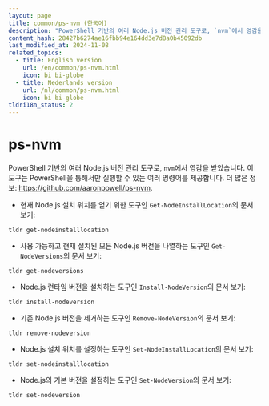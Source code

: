 ```yaml
---
layout: page
title: common/ps-nvm (한국어)
description: "PowerShell 기반의 여러 Node.js 버전 관리 도구로, `nvm`에서 영감을 받았습니다."
content_hash: 28427b6274ae16fbb94e164dd3e7d8a0b45092db
last_modified_at: 2024-11-08
related_topics:
  - title: English version
    url: /en/common/ps-nvm.html
    icon: bi bi-globe
  - title: Nederlands version
    url: /nl/common/ps-nvm.html
    icon: bi bi-globe
tldri18n_status: 2
---
```

# ps-nvm

PowerShell 기반의 여러 Node.js 버전 관리 도구로, `nvm`에서 영감을 받았습니다.
이 도구는 PowerShell을 통해서만 실행할 수 있는 여러 명령어를 제공합니다.
더 많은 정보: <https://github.com/aaronpowell/ps-nvm>.

- 현재 Node.js 설치 위치를 얻기 위한 도구인 `Get-NodeInstallLocation`의 문서 보기:

`tldr get-nodeinstalllocation`

- 사용 가능하고 현재 설치된 모든 Node.js 버전을 나열하는 도구인 `Get-NodeVersions`의 문서 보기:

`tldr get-nodeversions`

- Node.js 런타임 버전을 설치하는 도구인 `Install-NodeVersion`의 문서 보기:

`tldr install-nodeversion`

- 기존 Node.js 버전을 제거하는 도구인 `Remove-NodeVersion`의 문서 보기:

`tldr remove-nodeversion`

- Node.js 설치 위치를 설정하는 도구인 `Set-NodeInstallLocation`의 문서 보기:

`tldr set-nodeinstalllocation`

- Node.js의 기본 버전을 설정하는 도구인 `Set-NodeVersion`의 문서 보기:

`tldr set-nodeversion`
